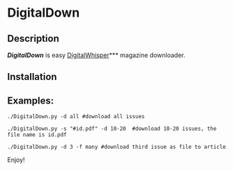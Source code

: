 DigitalDown
===========

## Description
***DigitalDown*** is easy [DigitalWhisper](http://www.digitalwhisper.co.il/)*** magazine  downloader.

## Installation

## Examples:
  ```console
  ./DigitalDown.py -d all #download all issues
  ```
  ```console
  ./DigitalDown.py -s "#id.pdf" -d 10-20  #download 10-20 issues, the file name is id.pdf
  ```
  ```console
  ./DigitalDown.py -d 3 -f many #download third issue as file to article
  ```
  
  
  Enjoy!

